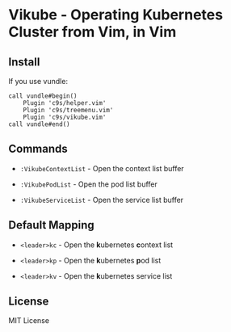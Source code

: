Vikube - Operating Kubernetes Cluster from Vim, in Vim
======================================================

Install
-------

If you use vundle:

```
call vundle#begin()
    Plugin 'c9s/helper.vim'
    Plugin 'c9s/treemenu.vim'
    Plugin 'c9s/vikube.vim'
call vundle#end()
```

Commands
--------

- `:VikubeContextList` - Open the context list buffer

- `:VikubePodList` - Open the pod list buffer

- `:VikubeServiceList` - Open the service list buffer


Default Mapping
---------------

- `<leader>kc` - Open the **k**ubernetes **c**ontext list

- `<leader>kp` - Open the **k**ubernetes **p**od list

- `<leader>kv` - Open the **k**ubernetes ser*v*ice list


License
----------
MIT License
